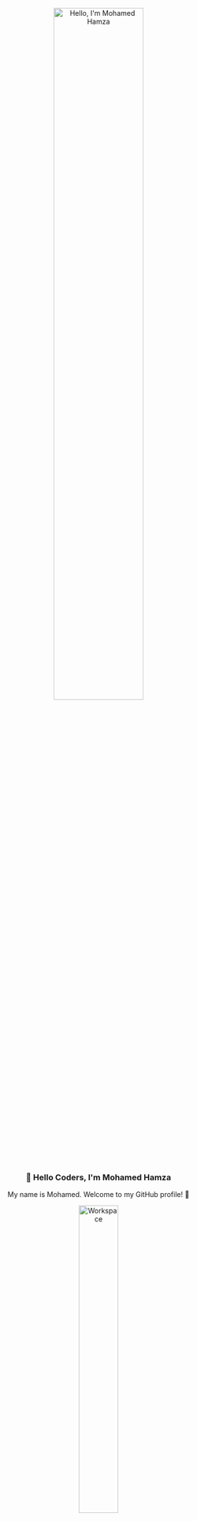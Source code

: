 <div align="center" width="50">

<img src="https://github.com/SP-XD/SP-XD/blob/main/images/hellocoders_rounded.gif?raw=true" alt="Hello, I'm Mohamed Hamza" width="60%"/> <br>

### 👋 Hello Coders, I'm **Mohamed Hamza**
My name is Mohamed. Welcome to my GitHub profile! 🚀 <br>

<img src="https://github.com/SP-XD/SP-XD/blob/main/images/dev-working_rounded.gif?raw=true" alt="Workspace"  width="40%"/><br> 

![Totals Hits](https://komarev.com/ghpvc/?username=mohamedhamza&style=flat&color=orange&label=PROFILE+VIEWS)
![Hits](https://hits.seeyoufarm.com/api/count/incr/badge.svg?url=https%3A%2F%2Fgithub.com%2Fmohamedhamza&count_bg=%2379C83D&title_bg=%23555555&icon=mediafire.svg&icon_color=%23E7E7E7&title=HITS&edge_flat=false)

### 📬 Contact Me
[![Telegram](https://img.shields.io/badge/Telegram-2CA5E0?style=for-the-badge&logo=telegram&logoColor=white)](https://t.me/mohamed_ayman_hamza)
[![LinkedIn](https://img.shields.io/badge/LinkedIn-0077B5?style=for-the-badge&logo=linkedin&logoColor=white)](https://www.linkedin.com/in/mohamed-hamza-10294a320?trk=contact-info)
[![Email](https://img.shields.io/badge/Email-D14836?style=for-the-badge&logo=gmail&logoColor=white)](mailto:Mohamedaymanhamza123@gmail.com)

</div>

<hr></hr>

## 🚀 Tools & Languages I Use  

![Python](https://img.shields.io/badge/Python-FFD43B?style=flat&logo=python&logoColor=darkgreen)
![Html](https://img.shields.io/badge/HTML5-E34F26?style=flat&logo=html5&logoColor=white)
![Javascript](https://img.shields.io/badge/JavaScript-323330?style=flat&logo=javascript&logoColor=F7DF1E)
![Git](https://img.shields.io/badge/GIT-E44C30?style=flat&logo=git&logoColor=white)
![Linux](https://img.shields.io/badge/Linux-FCC624?style=flat&logo=linux&logoColor=black)
![VSCode](https://img.shields.io/badge/Visual_Studio_Code-0078D4?style=flat&logo=visual%20studio%20code&logoColor=white)

```dart
// tools_I_use organized

class About extends Me { 
  const myTools = {  
    "Languages" : { "Python", "HTML", "Javascript" },
    "Other" : { "Git", "Linux" },
    "Editors" : { "Vscode" }
  };
}

